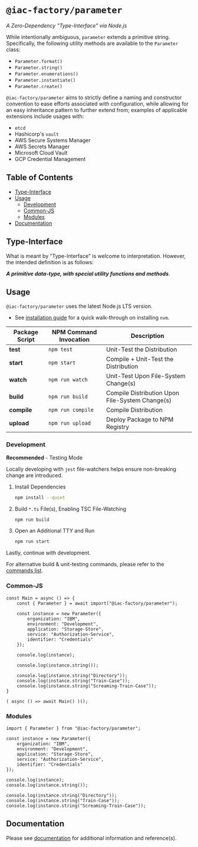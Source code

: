# `@iac-factory/parameter` #

*A Zero-Dependency "Type-Interface" via Node.js*

While intentionally ambiguous, `parameter` extends a primitive string. Specifically,
the following utility methods are available to the `Parameter` class:

- `Parameter.format()`
- `Parameter.string()`
- `Parameter.enumerations()`
- `Parameter.instantiate()`
- `Parameter.create()`

`@iac-factory/parameter` aims to strictly define a naming and constructor convention to ease efforts associated
with configuration, while allowing for an easy inheritance pattern to further extend from; examples of applicable
extensions include usages with:

- `etcd`
- Hashicorp's `vault`
- AWS Secure Systems Manager
- AWS Secrets Manager
- Microsoft Cloud Vault
- GCP Credential Management

## Table of Contents ##

- [Type-Interface](#type-interface)
- [Usage](#usage)
    - [Development](#development)
    - [Common-JS](#common-js)
    - [Modules](#modules)
- [Documentation](#documentation)

## Type-Interface ##

What is meant by "Type-Interface" is welcome to interpretation. However, the intended definition is as follows:

***A primitive data-type, with special utility functions and methods***.

## Usage ##

`@iac-factory/parameter` uses the latest Node.js LTS version.

- See [installation guide](https://github.com/nvm-sh/nvm#about) for a quick walk-through on installing `nvm`.

| Package Script | NPM Command Invocation | Description                                     |
|----------------|------------------------|-------------------------------------------------|
| **test**       | `npm test`             | Unit-Test the Distribution                      |
| **start**      | `npm start`            | Compile + Unit-Test the Distribution            |
| **watch**      | `npm run watch`        | Unit-Test Upon File-System Change(s)            |
| **build**      | `npm run build`        | Compile Distribution Upon File-System Change(s) |
| **compile**    | `npm run compile`      | Compile Distribution                            |
| **upload**     | `npm run upload`       | Deploy Package to NPM Registry                  |

### Development ###

**Recommended** - Testing Mode

Locally developing with `jest` file-watchers helps ensure non-breaking change are introduced.

1. Install Dependencies
    ```bash
    npm install --quiet
    ```
2. Build `*.ts` File(s), Enabling TSC File-Watching
    ```bash
    npm run build
    ```
3. Open an Additional TTY and Run
    ```bash
    npm run start
    ```

Lastly, continue with development.

For alternative build & unit-testing commands, please refer to the [commands list](#usage).

### Common-JS ###

```node
const Main = async () => {
    const { Parameter } = await import("@iac-factory/parameter");

    const instance = new Parameter({
        organization: "IBM",
        environment: "Development",
        application: "Storage-Store",
        service: "Authorization-Service",
        identifier: "Credentials"
    });

    console.log(instance);

    console.log(instance.string());

    console.log(instance.string("Directory"));
    console.log(instance.string("Train-Case"));
    console.log(instance.string("Screaming-Train-Case"));
}

( async () => await Main() )();
```

### Modules ###

```node
import { Parameter } from "@iac-factory/parameter";

const instance = new Parameter({
    organization: "IBM",
    environment: "Development",
    application: "Storage-Store",
    service: "Authorization-Service",
    identifier: "Credentials"
});

console.log(instance);
console.log(instance.string());

console.log(instance.string("Directory"));
console.log(instance.string("Train-Case"));
console.log(instance.string("Screaming-Train-Case"));
```

## Documentation ##

Please see [documentation](./documentation) for additional information and reference(s).